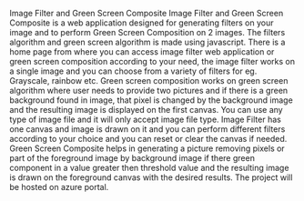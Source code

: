 
Image Filter and Green Screen Composite
Image Filter and Green Screen Composite is a web application designed for 
generating filters on your image and to perform Green Screen Composition on 2 
images. The filters algorithm and green screen algorithm is made using javascript. 
There is a home page from where you can access image filter web application or 
green screen composition according to your need, the image filter works on a 
single image and you can choose from a variety of filters for eg. Grayscale, 
rainbow etc. Green screen composition works on green screen algorithm where 
user needs to provide two pictures and if there is a green background found in 
image, that pixel is changed by the background image and the resulting image is 
displayed on the first canvas. You can use any type of image file and it will only 
accept image file type. Image Filter has one canvas 
and image is drawn on it and you can perform different filters according to your 
choice and you can reset or clear the canvas if needed. Green Screen Composite 
helps in generating a picture removing pixels or part of the foreground image by 
background image if there green component in a value greater then threshold 
value and the resulting image is drawn on the foreground canvas with the desired 
results.
The project will be hosted on azure portal.

